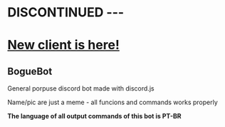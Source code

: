 # DISCONTINUED --- 
# [New client is here!](https://github.com/fobdev/Bogus)

## BogueBot
General porpuse discord bot made with discord.js

Name/pic are just a meme - all funcions and commands works properly

<b>The language of all output commands of this bot is PT-BR</b>
